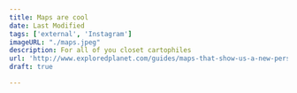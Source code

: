 ```yaml
---
title: Maps are cool
date: Last Modified
tags: ['external', 'Instagram']
imageURL: "./maps.jpeg"
description: For all of you closet cartophiles
url: 'http://www.exploredplanet.com/guides/maps-that-show-us-a-new-perspective/'
draft: true

---
```

